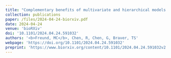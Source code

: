 ```yaml
---
title: "Complementary benefits of multivariate and hierarchical models for identifying individual differences in cognitive control"
collection: publications
paper: /files/2024-04-24-biorxiv.pdf
date: 2024-04-24
venue: 'bioRXiv'
doi: '10.1101/2024.04.24.591032'
authors: '<b>Freund, MC</b>, Chen, R, Chen, G, Braver, TS'
webpage: 'https://doi.org/10.1101/2024.04.24.591032'
preprint: 'https://www.biorxiv.org/content/10.1101/2024.04.24.591032v2'
---
```

